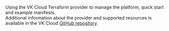 Using the VK Cloud Terraform provider to manage the platform, quick start and example manifests.<br><info>Additional information about the provider and supported resources is available in the VK Cloud [GitHub repository](https://github.com/vk-cs/terraform-provider-vkcs/tree/master/docs).</info>